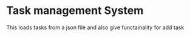 # Task management System

This loads tasks from a json file and also give functainality for add task
